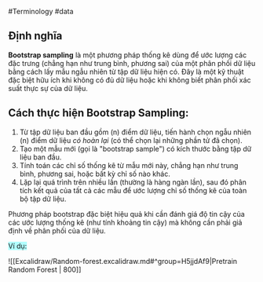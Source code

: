 #Terminology #data

## Định nghĩa

**Bootstrap sampling** là một phương pháp thống kê dùng để ước lượng các đặc trưng (chẳng hạn như trung bình, phương sai) của một phân phối dữ liệu bằng cách lấy mẫu ngẫu nhiên từ tập dữ liệu hiện có. Đây là một kỹ thuật đặc biệt hữu ích khi không có đủ dữ liệu hoặc khi không biết phân phối xác suất thực sự của dữ liệu.

## Cách thực hiện Bootstrap Sampling:
1. Từ tập dữ liệu ban đầu gồm \(n\) điểm dữ liệu, tiến hành chọn ngẫu nhiên \(n\) điểm dữ liệu *có hoàn lại* (có thể chọn lại những phần tử đã chọn).
2. Tạo một mẫu mới (gọi là "bootstrap sample") có kích thước bằng tập dữ liệu ban đầu.
3. Tính toán các chỉ số thống kê từ mẫu mới này, chẳng hạn như trung bình, phương sai, hoặc bất kỳ chỉ số nào khác.
4. Lặp lại quá trình trên nhiều lần (thường là hàng ngàn lần), sau đó phân tích kết quả của tất cả các mẫu để ước lượng chỉ số thống kê của toàn bộ tập dữ liệu.

Phương pháp bootstrap đặc biệt hiệu quả khi cần đánh giá độ tin cậy của các ước lượng thống kê (như tính khoảng tin cậy) mà không cần phải giả định về phân phối của dữ liệu.

<span style="background:#b1ffff">Ví dụ:</span>

![[Excalidraw/Random-forest.excalidraw.md#^group=H5jjdAf9|Pretrain Random Forest | 800]]